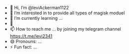 - 👋 Hi, I’m @leviAckerman1122
- 👀 I’m interested in to provide all types of magisk moduel
- 🌱 I’m currently learning ...
- 💞️ 
- 📫 How to reach me ... by joining my telegram channel https://t.me/levi2341
- 😄 Pronouns: ...
- ⚡ Fun fact: ...

<!---
leviAckerman1122/leviAckerman1122 is a ✨ special ✨ repository because its `README.md` (this file) appears on your GitHub profile.
You can click the Preview link to take a look at your changes.
--->
